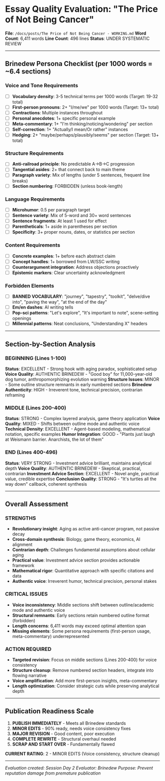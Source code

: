 # Essay Quality Evaluation: "The Price of Not Being Cancer"

**File**: `/docs/posts/The Price of Not Being Cancer - WORKING.md`
**Word Count**: 6,411 words
**Line Count**: 496 lines
**Status**: UNDER SYSTEMATIC REVIEW

---

## Brinedew Persona Checklist (per 1000 words = ~6.4 sections)

### Voice and Tone Requirements
- [ ] **Vocabulary density**: 3-5 technical terms per 1000 words (Target: 19-32 total)
- [ ] **First-person pronouns**: 2+ "I/me/we" per 1000 words (Target: 13+ total)
- [ ] **Contractions**: Multiple instances throughout
- [ ] **Personal anecdotes**: 1+ specific personal example
- [ ] **Meta-commentary**: 1+ "I'm thinking/noticing/wondering" per section
- [ ] **Self-correction**: 1+ "Actually/I mean/Or rather" instances
- [ ] **Hedging**: 2+ "maybe/perhaps/plausibly/seems" per section (Target: 13+ total)

### Structure Requirements
- [ ] **Anti-railroad principle**: No predictable A→B→C progression
- [ ] **Tangential asides**: 2+ that connect back to main theme
- [ ] **Paragraph variety**: Mix of lengths (under 5 sentences, frequent line breaks)
- [ ] **Section numbering**: FORBIDDEN (unless book-length)

### Language Requirements
- [ ] **Microhumor**: 0.5 per paragraph target
- [ ] **Sentence variety**: Mix of 5-word and 30+ word sentences
- [ ] **Sentence fragments**: At least 1 used for effect
- [ ] **Parentheticals**: 1+ aside in parentheses per section
- [ ] **Specificity**: 3+ proper nouns, dates, or statistics per section

### Content Requirements
- [ ] **Concrete examples**: 1+ before each abstract claim
- [ ] **Concept handles**: 1+ borrowed from LW/SSC writing
- [ ] **Counterargument integration**: Address objections proactively
- [ ] **Epistemic markers**: Clear uncertainty acknowledgment

### Forbidden Elements
- [ ] **BANNED VOCABULARY**: "journey", "tapestry", "toolkit", "delve/dive into", "paving the way", "at the end of the day"
- [ ] **Em/en dashes**: AI writing tells
- [ ] **Pop-sci patterns**: "Let's explore", "It's important to note", scene-setting openings
- [ ] **Millennial patterns**: Neat conclusions, "Understanding X" headers

---

## Section-by-Section Analysis

### BEGINNING (Lines 1-100)
**Status**: EXCELLENT - Strong hook with aging paradox, sophisticated setup
**Voice Quality**: AUTHENTIC BRINEDEW - "Good boy" for 11,000-year-old dog tumor, anthropomorphizing evolution warning
**Structure Issues**: MINOR - Some outline structure remnants in early numbered sections
**Brinedew Authenticity**: HIGH - Irreverent tone, technical precision, contrarian reframing

### MIDDLE (Lines 200-400)
**Status**: STRONG - Complex layered analysis, game theory application
**Voice Quality**: MIXED - Shifts between outline mode and authentic voice
**Technical Density**: EXCELLENT - Agent-based modeling, mathematical notation, specific examples
**Humor Integration**: GOOD - "Plants just laugh at Weismann barrier. Anarchists, the lot of them"

### END (Lines 400-496)
**Status**: VERY STRONG - Investment advice brilliant, maintains analytical depth
**Voice Quality**: AUTHENTIC BRINEDEW - Skeptical, practical, contrarian
**Investment Advice Section**: EXCELLENT - Novel angle, practical value, credible expertise
**Conclusion Quality**: STRONG - "It's turtles all the way down" callback, coherent synthesis

---

## Overall Assessment

### STRENGTHS
- **Revolutionary insight**: Aging as active anti-cancer program, not passive decay
- **Cross-domain synthesis**: Biology, game theory, economics, AI alignment
- **Contrarian depth**: Challenges fundamental assumptions about cellular aging
- **Practical value**: Investment advice section provides actionable framework
- **Mathematical rigor**: Quantitative approach with specific citations and data
- **Authentic voice**: Irreverent humor, technical precision, personal stakes

### CRITICAL ISSUES
- **Voice inconsistency**: Middle sections shift between outline/academic mode and authentic voice
- **Structural remnants**: Early sections retain numbered outline format (forbidden)
- **Length concerns**: 6,411 words may exceed optimal attention span
- **Missing elements**: Some persona requirements (first-person usage, meta-commentary) underrepresented

### ACTION REQUIRED
- **Targeted revision**: Focus on middle sections (Lines 200-400) for voice consistency
- **Structure cleanup**: Remove numbered section headers, integrate into flowing narrative
- **Voice amplification**: Add more first-person insights, meta-commentary
- **Length optimization**: Consider strategic cuts while preserving analytical depth

---

## Publication Readiness Scale
1. **PUBLISH IMMEDIATELY** - Meets all Brinedew standards
2. **MINOR EDITS** - 90% ready, needs voice consistency fixes
3. **MAJOR REVISION** - Good content, poor execution
4. **COMPLETE REWRITE** - Structural overhaul needed
5. **SCRAP AND START OVER** - Fundamentally flawed

**CURRENT RATING**: 2 - MINOR EDITS (Voice consistency, structure cleanup)

---

*Evaluation created: Session Day 2*
*Evaluator: Brinedew*
*Purpose: Prevent reputation damage from premature publication*